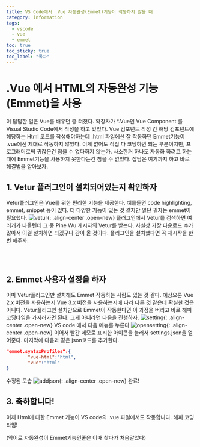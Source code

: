 ```yaml
---
title: VS Code에서 .Vue 자동완성(Emmet)기능이 작동하지 않을 때
category: information
tags:
  - vscode
  - vue
  - emmet
toc: true
toc_sticky: true
toc_label: "목차"
---
```


# .Vue 에서 HTML의 자동완성 기능(Emmet)을 사용

이 답답한 일은 Vue를 배우던 중 터졌다. 확장자가 \*.Vue인 Vue Component 를 Visual Studio Code에서 작성을 하고 있었다. Vue 컴포넌트 작성 간 해당 컴포넌트에 해당하는 Html 코드를 작성해야하는데 .html 파일에선 잘 작동하던 Emmet기능이 .vue에선 제대로 작동하지 않았다. 이게 없어도 직접 다 코딩하면 되는 부분이지만, 프로그래머로써 귀찮은건 참을 수 없다하지 않는가. 사소한거 하나도 자동화 하려고 하는 때에 Emmet기능을 사용하지 못한다는건 참을 수 없었다. 잡담은 여기까지 하고 바로 해결법을 알아보자.

## 1. Vetur 플러그인이 설치되어있는지 확인하자

Vetur플러그인은 Vue를 위한 편리한 기능을 제공한다. 예를들면 code highlighting, emmet, snippet 등이 있다. 더 다양한 기능이 있는 것 같지만 일단 필자는 emmet이 필요했다.
![vetur]({{site.url}}{{site.baseurl}}/assets/images/2021-02-28/vetur.png){: .align-center .open-new}
플러그인에서 Vetur를 검색하면 여러개가 나올텐데 그 중 Pine Wu 게시자의 Vetur를 받는다. 사실상 가장 다운로드 수가 많아서 이걸 설치하면 되겠구나 감이 올 것이다. 플러그인을 설치했다면 꼭 재시작을 한번 해주자.

<br/><br/>

## 2. Emmet 사용자 설정을 하자

아마 Vetur플러그인만 설치해도 Emmet 작동하는 사람도 있는 것 같다. 예상으론 Vue 2.x 버전을 사용하는지 Vue 3.x 버전을 사용하는지에 따라 다른 것 같은데 확실한 것은 아니다. Vetur플러그인 설치만으로 Emmet이 작동한다면 이 과정을 버리고 바로 해피 코딩타임을 가지러가면 된다. 그게 아니라면 다음을 진행하자.
![setting]({{site.url}}{{site.baseurl}}/assets/images/2021-02-28/setting.png){: .align-center .open-new}
VS code 에서 다음 메뉴를 누른다
![opensetting]({{site.url}}{{site.baseurl}}/assets/images/2021-02-28/open-setting-json.png){: .align-center .open-new}
이어서 빨간 네모로 표시한 아이콘을 눌러서 settings.json을 열어준다.
마지막에 다음과 같은 json코드를 추가한다.

```json
"emmet.syntaxProfiles":{
		"vue-html":"html",
		"vue":"html"
}
```

수정된 모습
![addjson]({{site.url}}{{site.baseurl}}/assets/images/2021-02-28/add-json.png){: .align-center .open-new}
완료!

## 3. 축하합니다!

이제 Html에 대한 Emmet 기능이 VS code의 .vue 파일에서도 작동합니다. 해피 코딩타임!

(약어로 자동완성이 Emmet기능인줄은 이때 찾다가 처음알았다)
